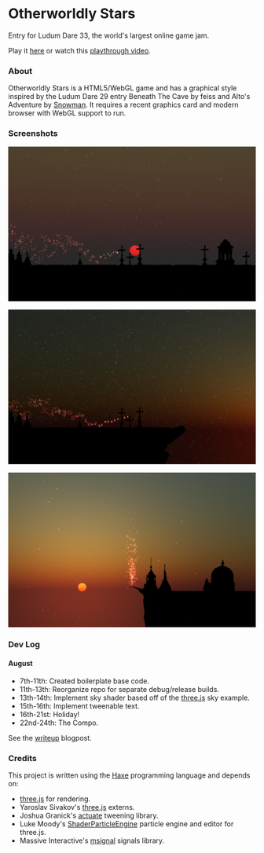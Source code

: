 # Otherworldly Stars

Entry for Ludum Dare 33, the world's largest online game jam.

Play it [here](https://samcodes.itch.io/otherworldly-stars) or watch this [playthrough video](https://www.youtube.com/watch?v=TxFP0QTp4XI).

### About

Otherworldly Stars is a HTML5/WebGL game and has a graphical style inspired by the Ludum Dare 29 entry Beneath The Cave by feiss and Alto's Adventure by [Snowman](https://itunes.apple.com/gb/app/altos-adventure/id950812012). It requires a recent graphics card and modern browser with WebGL support to run.

### Screenshots

![Screenshot1](https://github.com/Tw1ddle/ludum-dare-33/blob/master/dev/screenshots/screenshot1.png?raw=true "Screenshot 1")

![Screenshot2](https://github.com/Tw1ddle/ludum-dare-33/blob/master/dev/screenshots/screenshot2.png?raw=true "Screenshot 2")

![Screenshot3](https://github.com/Tw1ddle/ludum-dare-33/blob/master/dev/screenshots/screenshot3.png?raw=true "Screenshot 3")

### Dev Log

#### August ####
* 7th-11th: Created boilerplate base code.
* 11th-13th: Reorganize repo for separate debug/release builds.
* 13th-14th: Implement sky shader based off of the [three.js](https://threejs.org/examples/#webgl_shaders_sky) sky example.
* 15th-16th: Implement tweenable text.
* 16th-21st: Holiday!
* 22nd-24th: The Compo.

See the [writeup](https://samcodes.co.uk/ludum-dare-33-dev-log/) blogpost.

### Credits

This project is written using the [Haxe](https://haxe.org/) programming language and depends on:

* [three.js](https://github.com/mrdoob/three.js) for rendering.
* Yaroslav Sivakov's [three.js](https://lib.haxe.org/u/yar3333/) externs.
* Joshua Granick's [actuate](https://lib.haxe.org/p/actuate) tweening library.
* Luke Moody's [ShaderParticleEngine](https://github.com/squarefeet/ShaderParticleEngine) particle engine and editor for three.js.
* Massive Interactive's [msignal](https://lib.haxe.org/p/msignal/) signals library.